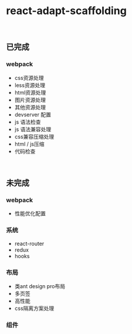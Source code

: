 <!--
 * @Description: 
 * @Author: rodchen
 * @Date: 2021-12-30 14:40:25
 * @LastEditTime: 2022-01-04 20:24:16
 * @LastEditors: rodchen
-->
# react-adapt-scaffolding


<br />

## 已完成

### webpack
* css资源处理
* less资源处理
* html资源处理
* 图片资源处理
* 其他资源处理
* devserver 配置
* js 语法检查
* js 语法兼容处理
* css兼容压缩处理
* html / js压缩
* 代码检查

<br />


## 未完成
### webpack
* 性能优化配置

### 系统
* react-router
* redux
* hooks

### 布局
* 类ant design pro布局
* 多页签
* 高性能
* css隔离方案处理

### 组件